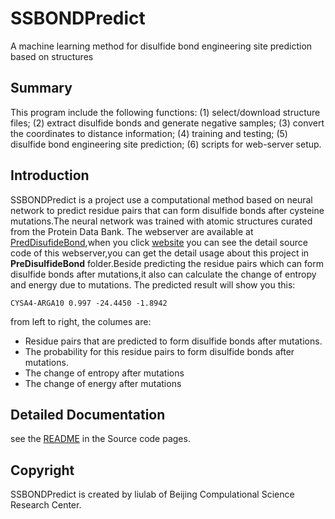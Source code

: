 # SSBONDPredict
A machine learning method for disulfide bond engineering site prediction based on structures

## Summary
This program include the following functions:
(1) select/download structure files;
(2) extract disulfide bonds and generate negative samples;
(3) convert the coordinates to distance information;
(4) training and testing;
(5) disulfide bond engineering site prediction;
(6) scripts for web-server setup.

## Introduction
SSBONDPredict is a project use a computational method based on neural network to predict residue pairs that can form disulfide bonds after cysteine mutations.The neural network was trained with atomic structures curated from the Protein Data Bank. The webserver are available at [PredDisufideBond](http://liulab.csrc.ac.cn/ssbondpre),when you click [website](https://github.com/gao666999/SSBONDwebsite) you can see the detail source code of this webserver,you can get the detail usage about this project in **PreDisulfideBond** folder.Beside predicting the residue pairs which can form disulfide bonds after mutations,it also can calculate the change of entropy and energy due to mutations.
The predicted result will show you this:

```CYSA4-ARGA10 0.997 -24.4450 -1.8942```

from left to right, the columes are:
* Residue pairs that are predicted to form disulfide bonds after mutations.
* The probability for this residue pairs to form disulfide bonds after mutations.
* The change of entropy after mutations
* The change of energy after mutations

## Detailed Documentation
see the [README](https://github.com/LiuLab-CSRC/SSBONDPredict/tree/master/PreDisulfideBond) in the Source code pages.

## Copyright
SSBONDPredict is created by liulab of Beijing Compulational Science Research Center.
